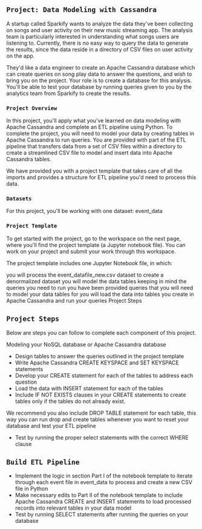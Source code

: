 
## `Project: Data Modeling with Cassandra`
A startup called Sparkify wants to analyze the data they've been collecting on songs and user activity on their new music streaming app. The analysis team is particularly interested in understanding what songs users are listening to. Currently, there is no easy way to query the data to generate the results, since the data reside in a directory of CSV files on user activity on the app.

They'd like a data engineer to create an Apache Cassandra database which can create queries on song play data to answer the questions, and wish to bring you on the project. Your role is to create a database for this analysis. You'll be able to test your database by running queries given to you by the analytics team from Sparkify to create the results.

### `Project Overview`
In this project, you'll apply what you've learned on data modeling with Apache Cassandra and complete an ETL pipeline using Python. To complete the project, you will need to model your data by creating tables in Apache Cassandra to run queries. You are provided with part of the ETL pipeline that transfers data from a set of CSV files within a directory to create a streamlined CSV file to model and insert data into Apache Cassandra tables.

We have provided you with a project template that takes care of all the imports and provides a structure for ETL pipeline you'd need to process this data.

### `Datasets`
For this project, you'll be working with one dataset: event_data

### `Project Template`
To get started with the project, go to the workspace on the next page, where you'll find the project template (a Jupyter notebook file). You can work on your project and submit your work through this workspace.

The project template includes one Jupyter Notebook file, in which:

you will process the event_datafile_new.csv dataset to create a denormalized dataset
you will model the data tables keeping in mind the queries you need to run
you have been provided queries that you will need to model your data tables for
you will load the data into tables you create in Apache Cassandra and run your queries
Project Steps

## `Project Steps`
Below are steps you can follow to complete each component of this project.

Modeling your NoSQL database or Apache Cassandra database

+ Design tables to answer the queries outlined in the project template
+ Write Apache Cassandra CREATE KEYSPACE and SET KEYSPACE statements
+ Develop your CREATE statement for each of the tables to address each question
+ Load the data with INSERT statement for each of the tables
+ Include IF NOT EXISTS clauses in your CREATE statements to create tables only if the tables do not already exist. 

We recommend you also include DROP TABLE statement for each table, this way you can run drop and create tables whenever you want to reset your database and test your ETL pipeline
+ Test by running the proper select statements with the correct WHERE clause

## `Build ETL Pipeline`
+ Implement the logic in section Part I of the notebook template to iterate through each event file in event_data to process and create a new CSV file in Python
+ Make necessary edits to Part II of the notebook template to include Apache Cassandra CREATE and INSERT statements to load processed records into relevant tables in your data model
+ Test by running SELECT statements after running the queries on your database
